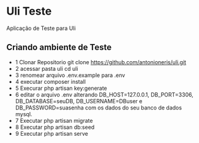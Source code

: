 # Uli Teste 

Aplicação de Teste para Uli

## Criando ambiente de Teste

* 1 Clonar Repositorio git clone https://github.com/antonioneris/uli.git
* 2 acessar pasta uli cd uli
* 3 renomear arquivo .env.example para .env
* 4 executar composer install
* 5 Execurar php artisan key:generate
* 6 editar o arquivo .env alterando DB_HOST=127.0.0.1, DB_PORT=3306, DB_DATABASE=seuDB, DB_USERNAME=DBuser e DB_PASSWORD=suasenha com os dados do seu banco de dados mysql.
* 7 Executar php artisan migrate
* 8 Executar php artisan db:seed
* 9 Executar php artisan serve 
